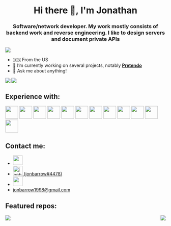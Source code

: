 <h1 align="center">Hi there 👋, I'm Jonathan</h1>
<h3 align="center">Software/network developer. My work mostly consists of backend work and reverse engineering. I like to design servers and document private APIs</h3>

<img src="https://komarev.com/ghpvc/?username=RedDuckss&color=0000E5&style=flat-square">

- 🇺🇸 From the US
- 🔭 I’m currently working on several projects, notably **[Pretendo](https://pretendo.network)**
- 💬 Ask me about anything!

<img align="left" src="https://github-readme-stats.vercel.app/api/top-langs/?username=RedDuckss&theme=light&hide_langs_below=1">
<img src="https://github-readme-stats.vercel.app/api?username=RedDuckss&show_icons=true&include_all_commits=true">

<h2>Experience with:</h2>
<p>
	<img height="40" src="https://raw.githubusercontent.com/RedDuckss/RedDuckss/master/node-dot-js.svg">
	<img height="40" src="https://raw.githubusercontent.com/RedDuckss/RedDuckss/master/javascript.svg">
	<img height="40" src="https://raw.githubusercontent.com/RedDuckss/RedDuckss/master/go.svg">
	<img height="40" src="https://raw.githubusercontent.com/RedDuckss/RedDuckss/master/dart.svg">
	<img height="40" src="https://raw.githubusercontent.com/RedDuckss/RedDuckss/master/python.svg">
	<img height="40" src="https://raw.githubusercontent.com/RedDuckss/RedDuckss/master/php.svg">
	<img height="40" src="https://raw.githubusercontent.com/RedDuckss/RedDuckss/master/flutter.svg">
	<img height="40" src="https://raw.githubusercontent.com/RedDuckss/RedDuckss/master/electron.svg">
	<img height="40" src="https://raw.githubusercontent.com/RedDuckss/RedDuckss/master/html5.svg">
	<img height="40" src="https://raw.githubusercontent.com/RedDuckss/RedDuckss/master/css3.svg">
	<img height="40" src="https://raw.githubusercontent.com/RedDuckss/RedDuckss/master/mongodb.svg">
	<img height="40" src="https://raw.githubusercontent.com/RedDuckss/RedDuckss/master/apachecassandra.svg">
</p>

<h2>Contact me:</h2>

- <a href="https://twitter.com/jondbarrow"><img height="30" src="https://raw.githubusercontent.com/RedDuckss/RedDuckss/master/twitter.svg"></a>
- <a href=" https://discord.gg/hFnDQ2F"><img height="30" title="jonbarrow#4478" src="https://raw.githubusercontent.com/RedDuckss/RedDuckss/master/discord.svg"> (jonbarrow#4478)</a>
- <a href="https://www.linkedin.com/in/jonathan-barrow-4bb120191/"><img height="30" src="https://raw.githubusercontent.com/RedDuckss/RedDuckss/master/linkedin.svg"></a>
- jonbarrow1998@gmail.com

<h2>Featured repos:</h2>
<img align="left" src="https://github-readme-stats.vercel.app/api/pin/?username=PretendoNetwork&repo=Pretendo">
<img align="right" src="https://github-readme-stats.vercel.app/api/pin/?username=RedDuckss&repo=disneyplus-client">


<!--
**RedDuckss/RedDuckss** is a ✨ _special_ ✨ repository because its `README.md` (this file) appears on your GitHub profile.

Here are some ideas to get you started:

- 🔭 I’m currently working on ...
- 🌱 I’m currently learning ...
- 👯 I’m looking to collaborate on ...
- 🤔 I’m looking for help with ...
- 💬 Ask me about ...
- 📫 How to reach me: ...
- 😄 Pronouns: ...
- ⚡ Fun fact: ...
-->
